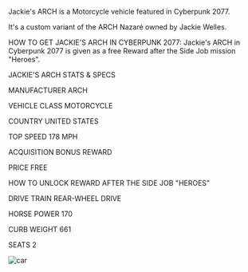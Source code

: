 Jackie's ARCH is a Motorcycle vehicle featured in Cyberpunk 2077.

It's a custom variant of the ARCH Nazaré owned by Jackie Welles.

HOW TO GET JACKIE'S ARCH IN CYBERPUNK 2077:
Jackie's ARCH in Cyberpunk 2077 is given as a free Reward after the Side Job mission "Heroes".

JACKIE'S ARCH STATS & SPECS

MANUFACTURER
ARCH

VEHICLE CLASS
MOTORCYCLE

COUNTRY
UNITED STATES

TOP SPEED
178 MPH

ACQUISITION
BONUS REWARD

PRICE
FREE

HOW TO UNLOCK
REWARD AFTER THE SIDE JOB "HEROES"

DRIVE TRAIN
REAR-WHEEL DRIVE

HORSE POWER
170

CURB WEIGHT
661

SEATS
2

![car](https://www.gamesatlas.com/images/jch-optimize/ng/images_cyberpunk2077_vehicles_jackie-s-arch.webp)
